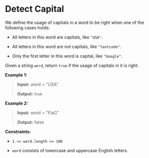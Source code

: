 # Detect Capital

We define the usage of capitals in a word to be right when one of the following cases holds:

- All letters in this word are capitals, like <code>"USA"</code>.

- All letters in this word are not capitals, like <code>"leetcode"</code>.

- Only the first letter in this word is capital, like <code>"Google"</code>.

Given a string <code>word</code>, return <code>true</code> if the usage of capitals in it is right.


**Example 1:**
>
> **Input:** word = "USA"
>
> **Output:** true

**Example 2:**
>
> **Input:** word = "FlaG"
>
> **Output:** false


**Constraints:**

- <code>1 &lt;= word.length &lt;= 100</code>

- <code>word</code> consists of lowercase and uppercase English letters.
